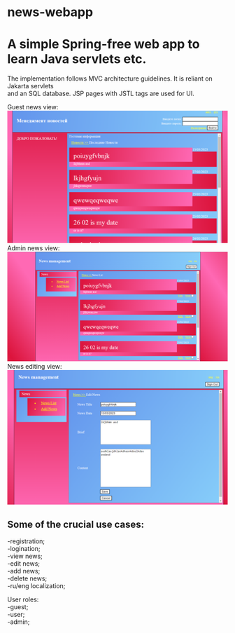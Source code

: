 # news-webapp

# A simple Spring-free web app to learn Java servlets etc.<br>

The implementation follows MVC architecture guidelines. It is reliant on Jakarta servlets <br>
and an SQL database. JSP pages with JSTL tags are used for UI.

Guest news view:<br>
![ ](img_2.png)<br>
Admin news view:<br>
![ ](img.png)<br>
News editing view:<br>
![ ](img_1.png)<br>

## Some of the crucial use cases:<br>
-registration;<br>
-logination;<br>
-view news;<br>
-edit news;<br>
-add news;<br>
-delete news;<br>
-ru/eng localization;<br>

User roles:<br>
-guest;<br>
-user;<br>
-admin;<br>


